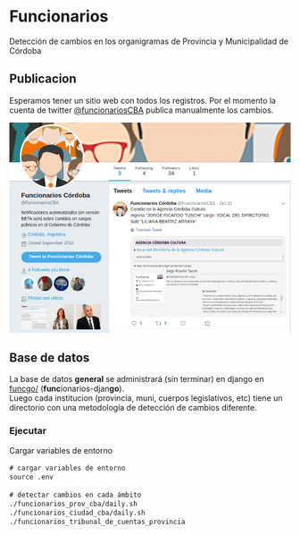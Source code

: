 # Funcionarios 
Detección de cambios en los organigramas de Provincia y Municipalidad de Córdoba

## Publicacion

Esperamos tener un sitio web con todos los registros. Por el momento la cuenta 
de twitter [@funcionariosCBA](https://twitter.com/funcionariosCBA) publica manualmente los cambios.  

![](img/twt.png)

## Base de datos

La base de datos **general** se administrará (sin terminar) en django en [funcgo/](funcgo/README.md) (**func**ionarios-djan**go**).  
Luego cada institucion (provincia, muni, cuerpos legislativos, etc) tiene un directorio con una metodología de detección de cambios diferente.  

### Ejecutar

Cargar variables de entorno

```
# cargar variables de entorno
source .env

# detectar cambios en cada ámbito
./funcionarios_prov_cba/daily.sh
./funcionarios_ciudad_cba/daily.sh
./funcionarios_tribunal_de_cuentas_provincia
```